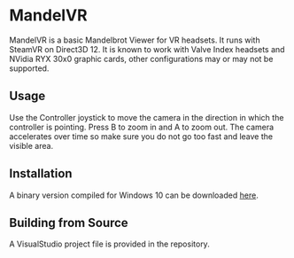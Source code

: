 # MandelVR

MandelVR is a basic Mandelbrot Viewer for VR headsets. It runs with SteamVR on Direct3D 12. 
It is known to work with Valve Index headsets and NVidia RYX 30x0 graphic cards, 
other configurations may or may not be supported.

## Usage

Use the Controller joystick to move the camera in the direction in which the controller
is pointing. Press B to zoom in and A to zoom out. The camera accelerates over time so
make sure you do not go too fast and leave the visible area.

## Installation

A binary version compiled for Windows 10 can be downloaded [here](https://github.com/8too/MandelVR/raw/master/binaries/MandelVR.zip).

## Building from Source

A VisualStudio project file is provided in the repository. 
